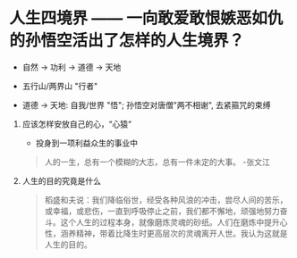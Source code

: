 # 人生四境界 —— 一向敢爱敢恨嫉恶如仇的孙悟空活出了怎样的人生境界？

- 自然 -> 功利 -> 道德 -> 天地

- 五行山/两界山 "行者"

- 道德 -> 天地: 自我/世界 "悟"; 孙悟空对唐僧"两不相谢", 去紧箍咒的束缚

1. 应该怎样安放自己的心，“心猿“
	- 投身到一项利益众生的事业中
	> 人的一生，总有一个模糊的大志，总有一件未定的大事。 -张文江

2. 人生的目的究竟是什么
	> 稻盛和夫说：我们降临俗世，经受各种风浪的冲击，尝尽人间的苦乐，或幸福，或悲伤，一直到呼吸停止之前，我们都不懈地，顽强地努力奋斗。这个人生的过程本身，就像磨炼灵魂的砂纸。人们在磨炼中提升心性，涵养精神，带着比降生时更高层次的灵魂离开人世。我认为这就是人生的目的。


# 
